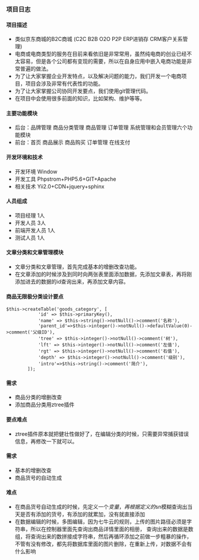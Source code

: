 ### 项目日志
#### 项目描述
* 类似京东商城的B2C商城 (C2C B2B O2O P2P ERP进销存 CRM客户关系管理)
* 电商或电商类型的服务在目前来看依旧是非常常用，虽然纯电商的创业已经不太容易，但是各个公司都有变现的需要，所以在自身应用中嵌入电商功能是非常普遍的做法。
* 为了让大家掌握企业开发特点，以及解决问题的能力，我们开发一个电商项目，项目会涉及非常有代表性的功能。
* 为了让大家掌握公司协同开发要点，我们使用git管理代码。
*  在项目中会使用很多前面的知识，比如架构、维护等等。
#### 主要功能模块
* 后台：品牌管理 商品分类管理 商品管理 订单管理 系统管理和会员管理六个功能模块
* 前台：首页 商品展示 商品购买 订单管理 在线支付
#### 开发环境和技术
* 开发环境 Window
* 开发工具 Phpstrom+PHP5.6+GIT+Apache
* 相关技术 Yii2.0+CDN+jquery+sphinx
#### 人员组成
* 项目经理  1人
* 开发人员 3人
* 前端开发人员 1人
* 测试人员 1人
#### 文章分类和文章管理模块
* 文章分类和文章管理，首先完成基本的增删改查功能。
* 在文章添加的时候涉及到同时向两张表里面添加数据，先添加文章表，再将刚添加进去的数据的id查询出来，再添加文章内容。
#### 商品无限极分类设计要点
~~~
$this->createTable('goods_category', [
            'id' => $this->primaryKey(),
            'name' => $this->string()->notNull()->comment('名称'),
            'parent_id'=>$this->integer()->notNull()->defaultValue(0)->comment('父级ID'),
            'tree' => $this->integer()->notNull()->comment('树'),
            'lft' => $this->integer()->notNull()->comment('左值'),
            'rgt' => $this->integer()->notNull()->comment('右值'),
            'depth' => $this->integer()->notNull()->comment('级别'),
            'intro'=>$this->string()->comment('简介'),
        ]);
~~~
#### 需求
* 商品分类的增删改查
* 添加商品分类用ztree插件
#### 要点难点
* ztree插件原本就把健壮性做好了，在编辑分类的时候，只需要异常捕获错误信息，再修改一下就可以。

#### 需求
* 基本的增删改查
* 商品货号的自动生成
#### 难点
* 在商品货号自动生成的时候，先定义一个$变量，再根据定义的$sn模糊查询出当天是否有添加的货号，有添加的就累加，没有就直接添加
* 在数据编辑的时候，多图编辑，因为七牛云的规则，上传的图片路径必须是字符串，所以在控制器里面先查询出商品详情里面的相册，
查询出来的数据是数组，将查询出来的数拼接成字符串，然后再循环添加之前做一步粗暴的操作，不管有没有修改，都先将数据库里面的图片删除，在重新上传，对数据不会有什么影响